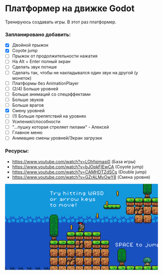# Платформер на движке Godot
Тренируюсь создавать игры. В этот раз платформер.
### Запланировано добавить:
- [x] Двойной прыжок
- [x] Coyote jump
- [ ] Прыжок от продолжительности нажатия
- [ ] На Alt + Enter полный экран
- [ ] Сделать звук потише
- [ ] Сделать так, чтобы не накладывался один звук на другой (у монеток)
- [ ] Платформы без AnimationPlayer
- [ ] (2/4) Больше уровней
- [ ] Больше анимаций со спецэффектами
- [ ] Больше звуков
- [ ] Больше врагов
- [x] Смену уровней
- [ ] (1) Больше препятствий на уровнях
- [ ] Усиления/способности
- [ ] "...пушку которая стреляет пилами" - Алексей
- [ ] Главное меню
- [ ] Анимацию смены уровней/Экран загрузки

### Ресурсы:
- https://www.youtube.com/watch?v=LOhfqjmasi0 (База игры)
- https://www.youtube.com/watch?v=bJOpkFIEwCA (Coyote jump)
- https://www.youtube.com/watch?v=CAMHDTZdSCs (Double jump)
- https://www.youtube.com/watch?v=GZrALMvOwY8 (Смена уровня)

![Screenshot](https://github.com/egorvania1/my-first-platformer/blob/main/platformer.png)
